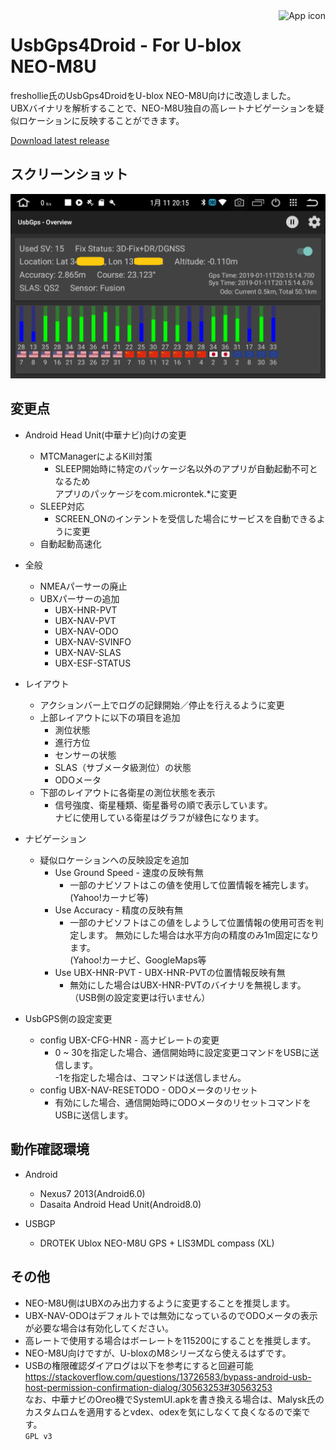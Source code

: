 <img align="right" alt="App icon" src="app-icon.png" height="115px">

# UsbGps4Droid - For U-blox NEO-M8U

 freshollie氏のUsbGps4DroidをU-blox NEO-M8U向けに改造しました。  
 UBXバイナリを解析することで、NEO-M8U独自の高レートナビゲーションを疑似ロケーションに反映することができます。

[Download latest release](../../releases)

## スクリーンショット
![main.png](screenshots/main.png "main")
## 変更点
* Android Head Unit(中華ナビ)向けの変更
  * MTCManagerによるKill対策
    * SLEEP開始時に特定のパッケージ名以外のアプリが自動起動不可となるため  
  アプリのパッケージをcom.microntek.\*に変更
  * SLEEP対応
    * SCREEN_ONのインテントを受信した場合にサービスを自動できるように変更
  * 自動起動高速化


* 全般
  * NMEAパーサーの廃止
  * UBXパーサーの追加
    * UBX-HNR-PVT
    * UBX-NAV-PVT  
    * UBX-NAV-ODO
    * UBX-NAV-SVINFO
    * UBX-NAV-SLAS
    * UBX-ESF-STATUS


* レイアウト
  * アクションバー上でログの記録開始／停止を行えるように変更
  * 上部レイアウトに以下の項目を追加
    * 測位状態  
    * 進行方位  
    * センサーの状態  
    * SLAS（サブメータ級測位）の状態  
    * ODOメータ
  * 下部のレイアウトに各衛星の測位状態を表示  
    * 信号強度、衛星種類、衛星番号の順で表示しています。  
      ナビに使用している衛星はグラフが緑色になります。  

* ナビゲーション
  * 疑似ロケーションへの反映設定を追加
    * Use Ground Speed - 速度の反映有無
      * 一部のナビソフトはこの値を使用して位置情報を補完します。  
      (Yahoo!カーナビ等)
    * Use Accuracy - 精度の反映有無
      * 一部のナビソフトはこの値をしようして位置情報の使用可否を判定します。
        無効にした場合は水平方向の精度のみ1m固定になります。  
      (Yahoo!カーナビ、GoogleMaps等
    * Use UBX-HNR-PVT - UBX-HNR-PVTの位置情報反映有無
      * 無効にした場合はUBX-HNR-PVTのバイナリを無視します。（USB側の設定変更は行いません）


* UsbGPS側の設定変更
  * config UBX-CFG-HNR - 高ナビレートの変更
    * 0 ~ 30を指定した場合、通信開始時に設定変更コマンドをUSBに送信します。  
    -1を指定した場合は、コマンドは送信しません。
  * config UBX-NAV-RESETODO - ODOメータのリセット
    * 有効にした場合、通信開始時にODOメータのリセットコマンドをUSBに送信します。


## 動作確認環境
* Android
  * Nexus7 2013(Android6.0)  
  * Dasaita Android Head Unit(Android8.0)  


* USBGP
  * DROTEK Ublox NEO-M8U GPS + LIS3MDL compass (XL)  

## その他
* NEO-M8U側はUBXのみ出力するように変更することを推奨します。  
* UBX-NAV-ODOはデフォルトでは無効になっているのでODOメータの表示が必要な場合は有効化してください。  
* 高レートで使用する場合はボーレートを115200にすることを推奨します。
* NEO-M8U向けですが、U-bloxのM8シリーズなら使えるはずです。  
* USBの権限確認ダイアログは以下を参考にすると回避可能  
https://stackoverflow.com/questions/13726583/bypass-android-usb-host-permission-confirmation-dialog/30563253#30563253  
なお、中華ナビのOreo機でSystemUI.apkを書き換える場合は、Malysk氏のカスタムロムを適用するとvdex、odexを気にしなくて良くなるので楽です。  
`GPL v3`
